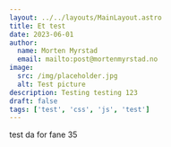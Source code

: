 ```yaml
---
layout: ../../layouts/MainLayout.astro
title: Et test
date: 2023-06-01
author:
  name: Morten Myrstad
  email: mailto:post@mortenmyrstad.no
image:
  src: /img/placeholder.jpg
  alt: Test picture
description: Testing testing 123
draft: false
tags: ['test', 'css', 'js', 'test']
---
```


test da for fane 35
